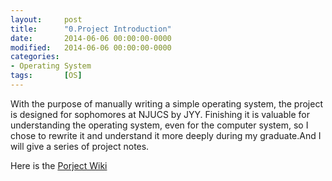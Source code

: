```yaml
---
layout: 	post
title:  	"0.Project Introduction"
date:   	2014-06-06 00:00:00-0000
modified:   2014-06-06 00:00:00-0000
categories: 
- Operating System
tags:		[OS]
---
```


With the purpose of manually writing a simple operating system, the project is designed for sophomores at NJUCS by JYY. Finishing it is valuable for understanding the operating system, even for the computer system, so I chose to rewrite it and understand it more deeply during my graduate.And I will give a series of project notes.

Here is the [Porject Wiki](http://cslab.nju.edu.cn/opsystem/#MainPage)
